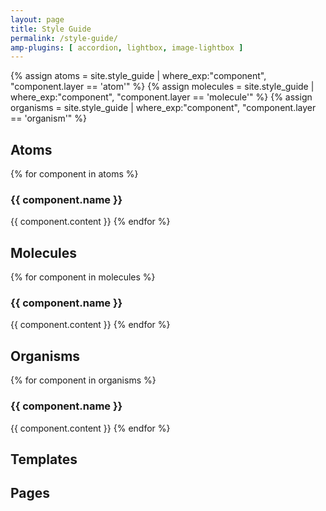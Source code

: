 ```yaml
---
layout: page
title: Style Guide
permalink: /style-guide/
amp-plugins: [ accordion, lightbox, image-lightbox ]
---
```


{% assign atoms     = site.style_guide | where_exp:"component", "component.layer == 'atom'" %}
{% assign molecules = site.style_guide | where_exp:"component", "component.layer == 'molecule'" %}
{% assign organisms = site.style_guide | where_exp:"component", "component.layer == 'organism'" %}

## Atoms

{% for component in atoms %}
  <h3>{{ component.name }}</h3>
  {{ component.content }}
{% endfor %}

## Molecules

{% for component in molecules %}
  <h3>{{ component.name }}</h3>
  {{ component.content }}
{% endfor %}

## Organisms

{% for component in organisms %}
  <h3>{{ component.name }}</h3>
  {{ component.content }}
{% endfor %}

## Templates

## Pages
